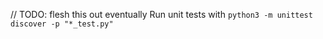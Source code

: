 // TODO: flesh this out eventually
Run unit tests with `python3 -m unittest discover -p "*_test.py"`
